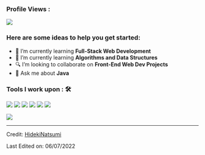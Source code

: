 
 ### Profile Views :<br>
  <img src="https://profile-counter.glitch.me/Hideki Natsumi/count.svg" />

### Here are some ideas to help you get started:

- 🔭 I’m currently learning <strong>Full-Stack Web Development</strong>
- 🌱 I’m currently learning <strong>Algorithms and Data Structures</strong>
- 🔍 I’m looking to collaborate on <strong>Front-End Web Dev Projects</strong>
- 💬 Ask me about <strong> Java</strong>

### Tools I work upon : 🛠

 <img src="https://img.shields.io/badge/python%20-%2314354C.svg?&style=for-the-badge&logo=python&logoColor=white">   <img src="https://img.shields.io/badge/javascript%20-%23323330.svg?&style=for-the-badge&logo=javascript&logoColor=%23F7DF1E">   <img src="https://img.shields.io/badge/html5%20-%23E34F26.svg?&style=for-the-badge&logo=html5&logoColor=white">   <img src="https://img.shields.io/badge/css3%20-%231572B6.svg?&style=for-the-badge&logo=css3&logoColor=white">        <img src="https://img.shields.io/badge/git%20-%23F05033.svg?&style=for-the-badge&logo=git&logoColor=white"/>   <img src="http://img.shields.io/badge/-VS%20Code-000000?style=for-the-badge&logo=Visual-studio-code&logoColor=blue">

<img src="https://github-readme-stats.vercel.app/api?username=HidekiNatsumi&show_icons=true&title_color=03fc90&icon_color=03fc90&text_color=03fc90&bg_color=002b19">

----
Credit: [HidekiNatsumi](https://github.com/HidekiNatsumi)

Last Edited on: 06/07/2022
